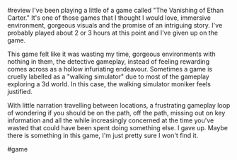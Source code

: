 #review
I've been playing a little of a game called "The Vanishing of Ethan Carter." It's one of those games that I thought I would love, immersive environment, gorgeous visuals and the promise of an intriguing story. I've probably played about 2 or 3 hours at this point and I've given up on the game.  
  
This game felt like it was wasting my time, gorgeous environments with nothing in them, the detective gameplay, instead of feeling rewarding comes across as a hollow infuriating endeavour. Sometimes a game is cruelly labelled as a "walking simulator" due to most of the gameplay exploring a 3d world. In this case, the walking simulator moniker feels justified.  
  
With little narration travelling between locations, a frustrating gameplay loop of wondering if you should be on the path, off the path, missing out on key information and all the while increasingly concerned at the time you've wasted that could have been spent doing something else. I gave up. Maybe there is something in this game, I'm just pretty sure I won't find it.

#game